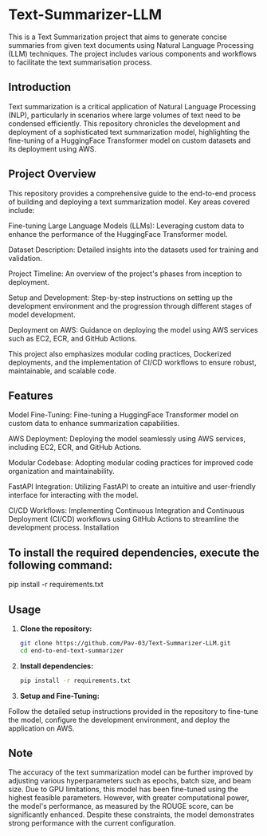 # Text-Summarizer-LLM


This is a Text Summarization project that aims to generate concise summaries from given text documents using Natural Language Processing (LLM) techniques. The project includes various components and workflows to facilitate the text summarisation process.


## Introduction

Text summarization is a critical application of Natural Language Processing (NLP), particularly in scenarios where large volumes of text need to be condensed efficiently. This repository chronicles the development and deployment of a sophisticated text summarization model, highlighting the fine-tuning of a HuggingFace Transformer model on custom datasets and its deployment using AWS.

## Project Overview

This repository provides a comprehensive guide to the end-to-end process of building and deploying a text summarization model. Key areas covered include:

Fine-tuning Large Language Models (LLMs): Leveraging custom data to enhance  the performance of the HuggingFace Transformer model.

Dataset Description: Detailed insights into the datasets used for training and validation.

Project Timeline: An overview of the project's phases from inception to deployment.

Setup and Development: Step-by-step instructions on setting up the development environment and the progression through different stages of model development.

Deployment on AWS: Guidance on deploying the model using AWS services such as EC2, ECR, and GitHub Actions.

This project also emphasizes modular coding practices, Dockerized deployments, and the implementation of CI/CD workflows to ensure robust, maintainable, and scalable code.

## Features

Model Fine-Tuning: Fine-tuning a HuggingFace Transformer model on custom data to enhance summarization capabilities.

AWS Deployment: Deploying the model seamlessly using AWS services, including EC2, ECR, and GitHub Actions.

Modular Codebase: Adopting modular coding practices for improved code organization and maintainability.

FastAPI Integration: Utilizing FastAPI to create an intuitive and user-friendly interface for interacting with the model.

CI/CD Workflows: Implementing Continuous Integration and Continuous Deployment (CI/CD) workflows using GitHub Actions to streamline the development process.
Installation

## To install the required dependencies, execute the following command:


pip install -r requirements.txt

## Usage

1. **Clone the repository:**

   ```bash
   git clone https://github.com/Pav-03/Text-Summarizer-LLM.git
   cd end-to-end-text-summarizer
   
2. **Install dependencies:**

   ```bash
   pip install -r requirements.txt

3. **Setup and Fine-Tuning:**

Follow the detailed setup instructions provided in the repository to fine-tune the model, configure the development environment, and deploy the application on AWS.

## Note

The accuracy of the text summarization model can be further improved by adjusting various hyperparameters such as epochs, batch size, and beam size. Due to GPU limitations, this model has been fine-tuned using the highest feasible parameters. However, with greater computational power, the model's performance, as measured by the ROUGE score, can be significantly enhanced. Despite these constraints, the model demonstrates strong performance with the current configuration.